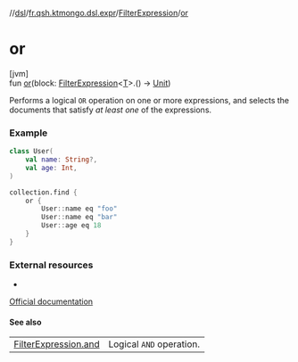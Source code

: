 //[dsl](../../../index.md)/[fr.qsh.ktmongo.dsl.expr](../index.md)/[FilterExpression](index.md)/[or](or.md)

# or

[jvm]\
fun [or](or.md)(block: [FilterExpression](index.md)&lt;[T](index.md)&gt;.() -&gt; [Unit](https://kotlinlang.org/api/latest/jvm/stdlib/kotlin/-unit/index.html))

Performs a logical `OR` operation on one or more expressions, and selects the documents that satisfy *at least one* of the expressions.

### Example

```kotlin
class User(
    val name: String?,
    val age: Int,
)

collection.find {
    or {
        User::name eq "foo"
        User::name eq "bar"
        User::age eq 18
    }
}
```

### External resources

-
[Official documentation](https://www.mongodb.com/docs/manual/reference/operator/query/or/)

#### See also

|                                |                          |
|--------------------------------|--------------------------|
| [FilterExpression.and](and.md) | Logical `AND` operation. |
